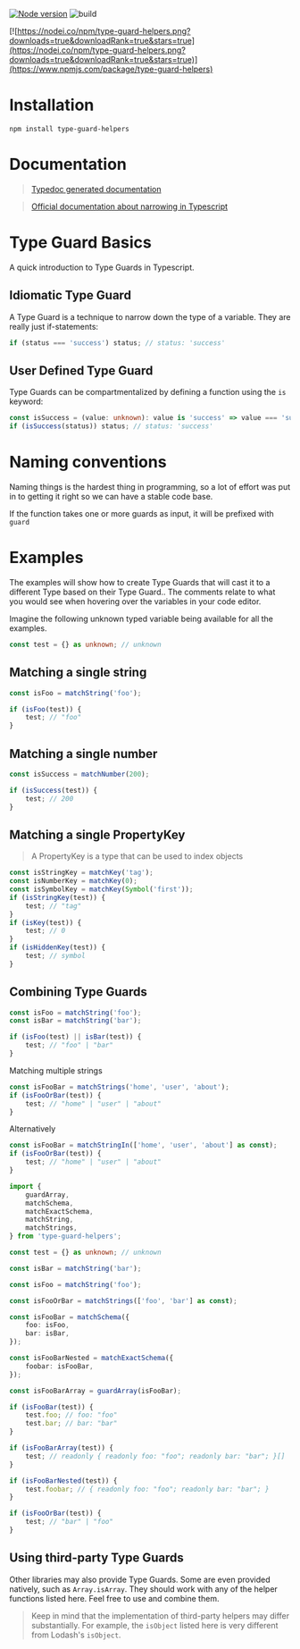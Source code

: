 [![Node version](https://img.shields.io/node/v/type-guard-helpers.svg?style=flat)](http://nodejs.org/download/)
![build](https://github.com/nicobrinkkemper/type-guard-helpers/actions/workflows/node.js.yml/badge.svg)

[![https://nodei.co/npm/type-guard-helpers.png?downloads=true&downloadRank=true&stars=true](https://nodei.co/npm/type-guard-helpers.png?downloads=true&downloadRank=true&stars=true)](https://www.npmjs.com/package/type-guard-helpers)

# Installation

```
npm install type-guard-helpers
```

# Documentation

> [Typedoc generated documentation](https://nicobrinkkemper.github.io/type-guard-helpers/)

> [Official documentation about narrowing in Typescript](https://www.typescriptlang.org/docs/handbook/2/narrowing.html)

# Type Guard Basics

A quick introduction to Type Guards in Typescript.

## Idiomatic Type Guard

A Type Guard is a technique to narrow down the type of a variable.
They are really just if-statements:

```ts
if (status === 'success') status; // status: 'success'
```

## User Defined Type Guard

Type Guards can be compartmentalized by defining a function using the `is` keyword:

```ts
const isSuccess = (value: unknown): value is 'success' => value === 'success';
if (isSuccess(status)) status; // status: 'success'
```

# Naming conventions

Naming things is the hardest thing in programming, so a lot of effort was put in to getting it right so we can have a stable code base.

If the function takes one or more guards as input, it will be prefixed with `guard`

# Examples

The examples will show how to create Type Guards that will cast it to a different Type based on their Type Guard.. The comments relate to what you would see when hovering over the variables in your code editor.

Imagine the following unknown typed variable being available for all the examples.

```ts
const test = {} as unknown; // unknown
```

## Matching a single string

```ts
const isFoo = matchString('foo');

if (isFoo(test)) {
	test; // "foo"
}
```

## Matching a single number

```ts
const isSuccess = matchNumber(200);

if (isSuccess(test)) {
	test; // 200
}
```

## Matching a single PropertyKey

> A PropertyKey is a type that can be used to index objects

```ts
const isStringKey = matchKey('tag');
const isNumberKey = matchKey(0);
const isSymbolKey = matchKey(Symbol('first'));
if (isStringKey(test)) {
	test; // "tag"
}
if (isKey(test)) {
	test; // 0
}
if (isHiddenKey(test)) {
	test; // symbol
}
```

## Combining Type Guards

```ts
const isFoo = matchString('foo');
const isBar = matchString('bar');

if (isFoo(test) || isBar(test)) {
	test; // "foo" | "bar"
}
```

Matching multiple strings

```ts
const isFooBar = matchStrings('home', 'user', 'about');
if (isFooOrBar(test)) {
	test; // "home" | "user" | "about"
}
```

Alternatively

```ts
const isFooBar = matchStringIn(['home', 'user', 'about'] as const);
if (isFooOrBar(test)) {
	test; // "home" | "user" | "about"
}
```

```ts
import {
	guardArray,
	matchSchema,
	matchExactSchema,
	matchString,
	matchStrings,
} from 'type-guard-helpers';

const test = {} as unknown; // unknown

const isBar = matchString('bar');

const isFoo = matchString('foo');

const isFooOrBar = matchStrings(['foo', 'bar'] as const);

const isFooBar = matchSchema({
	foo: isFoo,
	bar: isBar,
});

const isFooBarNested = matchExactSchema({
	foobar: isFooBar,
});

const isFooBarArray = guardArray(isFooBar);

if (isFooBar(test)) {
	test.foo; // foo: "foo"
	test.bar; // bar: "bar"
}

if (isFooBarArray(test)) {
	test; // readonly { readonly foo: "foo"; readonly bar: "bar"; }[]
}

if (isFooBarNested(test)) {
	test.foobar; // { readonly foo: "foo"; readonly bar: "bar"; }
}

if (isFooOrBar(test)) {
	test; // "bar" | "foo"
}
```

## Using third-party Type Guards

Other libraries may also provide Type Guards. Some are even provided natively, such as `Array.isArray`. They should work with any of the helper functions listed here. Feel free to use and combine them.

> Keep in mind that the implementation of third-party helpers may differ substantially. For example, the `isObject` listed here is very different from Lodash's `isObject`.
